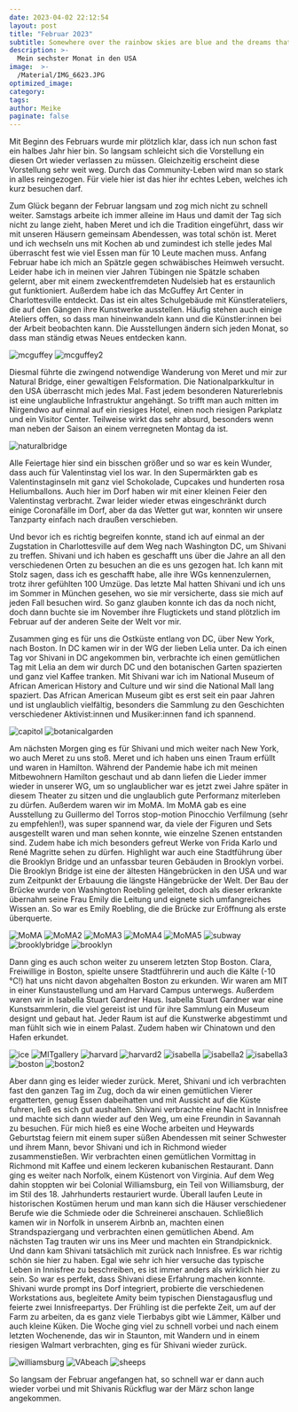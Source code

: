 ```yaml
---
date: 2023-04-02 22:12:54
layout: post
title: "Februar 2023"
subtitle: Somewhere over the rainbow skies are blue and the dreams that you dare to dream really do come true - Ein später Februar.
description: >-
  Mein sechster Monat in den USA
image:  >-
  /Material/IMG_6623.JPG
optimized_image:
category:
tags:
author: Meike
paginate: false
---
```



Mit Beginn des Februars wurde mir plötzlich klar, dass ich nun schon fast ein halbes Jahr hier bin. So langsam schleicht sich die Vorstellung ein diesen Ort wieder verlassen zu müssen. Gleichzeitig erscheint diese Vorstellung sehr weit weg. Durch das Community-Leben wird man so stark in alles reingezogen. Für viele hier ist das hier ihr echtes Leben, welches ich kurz besuchen darf.

Zum Glück begann der Februar langsam und zog mich nicht zu schnell weiter. Samstags arbeite ich immer alleine im Haus und damit der Tag sich nicht zu lange zieht, haben Meret und ich die Tradition eingeführt, dass wir mit unseren Häusern gemeinsam Abendessen, was total schön ist. Meret und ich wechseln uns mit Kochen ab und zumindest ich stelle jedes Mal überrascht fest wie viel Essen man für 10 Leute machen muss. Anfang Februar habe ich mich an Spätzle gegen schwäbisches Heimweh versucht. Leider habe ich in meinen vier Jahren Tübingen nie Spätzle schaben gelernt, aber mit einem zweckentfremdeten Nudelsieb hat es erstaunlich gut funktioniert. 
Außerdem habe ich das McGuffey Art Center in Charlottesville entdeckt. Das ist ein altes Schulgebäude mit Künstlerateliers, die auf den Gängen ihre Kunstwerke ausstellen. Häufig stehen auch einige Ateliers offen, so dass man hineinwandeln kann und die Künstler:innen bei der Arbeit beobachten kann. Die Ausstellungen ändern sich jeden Monat, so dass man ständig etwas Neues entdecken kann. 

<img src="/Material/IMG_7443.JPG" alt="mcguffey">
<img src="/Material/IMG_7442.JPG" alt="mcguffey2">

Diesmal führte die zwingend notwendige Wanderung von Meret und mir zur Natural Bridge, einer gewaltigen Felsformation. Die Nationalparkkultur in den USA überrascht mich jedes Mal. Fast jedem besonderen Naturerlebnis ist eine unglaubliche Infrastruktur angehängt. So trifft man auch mitten im Nirgendwo auf einmal auf ein riesiges Hotel, einen noch riesigen Parkplatz und ein Visitor Center. Teilweise wirkt das sehr absurd, besonders wenn man neben der Saison an einem verregneten Montag da ist. 

<img src="/Material/IMG_7455.JPG" alt="naturalbridge">

Alle Feiertage hier sind ein bisschen größer und so war es kein Wunder, dass auch für Valentinstag viel los war. In den Supermärkten gab es Valentinstaginseln mit ganz viel Schokolade, Cupcakes und hunderten rosa Heliumballons. Auch hier im Dorf haben wir mit einer kleinen Feier den Valentinstag verbracht. Zwar leider wieder etwas eingeschränkt durch einige Coronafälle im Dorf, aber da das Wetter gut war, konnten wir unsere Tanzparty einfach nach draußen verschieben. 

Und bevor ich es richtig begreifen konnte, stand ich auf einmal an der Zugstation in Charlottesville auf dem Weg nach Washington DC, um Shivani zu treffen. Shivani und ich haben es geschafft uns über die Jahre an all den verschiedenen Orten zu besuchen an die es uns gezogen hat. Ich kann mit Stolz sagen, dass ich es geschafft habe, alle ihre WGs kennenzulernen, trotz ihrer gefühlten 100 Umzüge. Das letzte Mal hatten Shivani und ich uns im Sommer in München gesehen, wo sie mir versicherte, dass sie mich auf jeden Fall besuchen wird. So ganz glauben konnte ich das da noch nicht, doch dann buchte sie im November ihre Flugtickets und stand plötzlich im Februar auf der anderen Seite der Welt vor mir. 

Zusammen ging es für uns die Ostküste entlang von DC, über New York, nach Boston. In DC kamen wir in der WG der lieben Lelia unter. Da ich einen Tag vor Shivani in DC angekommen bin, verbrachte ich einen gemütlichen Tag mit Lelia an dem wir durch DC und den botanischen Garten spazierten und ganz viel Kaffee tranken. Mit Shivani war ich im National Museum of African American History and Culture und wir sind die National Mall lang spaziert. Das African American Museum gibt es erst seit ein paar Jahren und ist unglaublich vielfältig, besonders die Sammlung zu den Geschichten verschiedener Aktivist:innen und Musiker:innen fand ich spannend. 

<img src="/Material/IMG_7484.JPG" alt="capitol">
<img src="/Material/IMG_7479.JPG" alt="botanicalgarden">

Am nächsten Morgen ging es für Shivani und mich weiter nach New York, wo auch Meret zu uns stoß. Meret und ich haben uns einen Traum erfüllt und waren in Hamilton. Während der Pandemie habe ich mit meinen Mitbewohnern Hamilton geschaut und ab dann liefen die Lieder immer wieder in unserer WG, um so unglaublicher war es jetzt zwei Jahre später in diesem Theater zu sitzen und die unglaublich gute Performanz miterleben zu dürfen. Außerdem waren wir im MoMA. Im MoMA gab es eine Ausstellung zu Guillermo del Torros stop-motion Pinocchio Verfilmung (sehr zu empfehlen!), was super spannend war, da viele der Figuren und Sets ausgestellt waren und man sehen konnte, wie einzelne Szenen entstanden sind. Zudem habe ich mich besonders gefreut Werke von Frida Karlo und René Magritte sehen zu dürfen. Highlight war auch eine Stadtführung über die Brooklyn Bridge und an unfassbar teuren Gebäuden in Brooklyn vorbei. Die Brooklyn Bridge ist eine der ältesten Hängebrücken in den USA und war zum Zeitpunkt der Erbauung die längste Hängebrücke der Welt. Der Bau der Brücke wurde von Washington Roebling geleitet, doch als dieser erkrankte übernahm seine Frau Emily die Leitung und eignete sich umfangreiches Wissen an. So war es Emily Roebling, die die Brücke zur Eröffnung als erste überquerte. 

<img src="/Material/IMG_7508.JPG" alt="MoMA">
<img src="/Material/IMG_7507.JPG" alt="MoMA2">
<img src="/Material/IMG_7516.JPG" alt="MoMA3">
<img src="/Material/IMG_7524.JPG" alt="MoMA4">
<img src="/Material/IMG_7528.JPG" alt="MoMA5">
<img src="/Material/IMG_7541.JPG" alt="subway">
<img src="/Material/IMG_7612.JPG" alt="brooklybridge">
<img src="/Material/IMG_7619.JPG" alt="brooklyn">

Dann ging es auch schon weiter zu unserem letzten Stop Boston. Clara, Freiwillige in Boston, spielte unsere Stadtführerin und auch die Kälte (-10 °C!) hat uns nicht davon abgehalten Boston zu erkunden. Wir waren am MIT in einer Kunstaustellung und am Harvard Campus unterwegs. Außerdem waren wir in Isabella Stuart Gardner Haus. Isabella Stuart Gardner war eine Kunstsammlerin, die viel gereist ist und für ihre Sammlung ein Museum designt und gebaut hat. Jeder Raum ist auf die Kunstwerke abgestimmt und man fühlt sich wie in einem Palast. Zudem haben wir Chinatown und den Hafen erkundet.

<img src="/Material/IMG_7629.JPG" alt="ice">
<img src="/Material/IMG_7647.JPG" alt="MITgallery">
<img src="/Material/IMG_7649.JPG" alt="harvard">
<img src="/Material/IMG_7650.JPG" alt="harvard2">
<img src="/Material/IMG_7668.JPG" alt="isabella">
<img src="/Material/IMG_7669.JPG" alt="isabella2">
<img src="/Material/IMG_7672.JPG" alt="isabella3">
<img src="/Material/IMG_7675.JPG" alt="boston">
<img src="/Material/IMG_7686.JPG" alt="boston2">


Aber dann ging es leider wieder zurück. Meret, Shivani und ich verbrachten fast den ganzen Tag im Zug, doch da wir einen gemütlichen Vierer ergatterten, genug Essen dabeihatten und mit Aussicht auf die Küste fuhren, ließ es sich gut aushalten. Shivani verbrachte eine Nacht in Innisfree und machte sich dann wieder auf den Weg, um eine Freundin in Savannah zu besuchen. Für mich hieß es eine Woche arbeiten und Heywards Geburtstag feiern mit einem super süßen Abendessen mit seiner Schwester und ihrem Mann, bevor Shivani und ich in Richmond wieder zusammenstießen. Wir verbrachten einen gemütlichen Vormittag in Richmond mit Kaffee und einem leckeren kubanischen Restaurant. Dann ging es weiter nach Norfolk, einem Küstenort von Virginia. Auf dem Weg dahin stoppten wir bei Colonial Williamsburg, ein Teil von Williamsburg, der im Stil des 18. Jahrhunderts restauriert wurde. Überall laufen Leute in historischen Kostümen herum und man kann sich die Häuser verschiedener Berufe wie die Schmiede oder die Schreinerei anschauen. Schließlich kamen wir in Norfolk in unserem Airbnb an, machten einen Strandspaziergang und verbrachten einen gemütlichen Abend. Am nächsten Tag trauten wir uns ins Meer und machten ein Strandpicknick. 
Und dann kam Shivani tatsächlich mit zurück nach Innisfree. Es war richtig schön sie hier zu haben. Egal wie sehr ich hier versuche das typische Leben in Innisfree zu beschreiben, es ist immer anders als wirklich hier zu sein. So war es perfekt, dass Shivani diese Erfahrung machen konnte. Shivani wurde prompt ins Dorf integriert, probierte die verschiedenen Workstations aus, begleitete Amity beim typischen Dienstagausflug und feierte zwei Innisfreepartys. Der Frühling ist die perfekte Zeit, um auf der Farm zu arbeiten, da es ganz viele Tierbabys gibt wie Lämmer, Kälber und auch kleine Küken.  Die Woche ging viel zu schnell vorbei und nach einem letzten Wochenende, das wir in Staunton, mit Wandern und in einem riesigen Walmart verbrachten, ging es für Shivani wieder zurück. 

<img src="/Material/IMG_7759.JPG" alt="williamsburg">
<img src="/Material/IMG_7766.JPG" alt="VAbeach">
<img src="/Material/IMG_7736.JPG" alt="sheeps">

So langsam der Februar angefangen hat, so schnell war er dann auch wieder vorbei und mit Shivanis Rückflug war der März schon lange angekommen.


